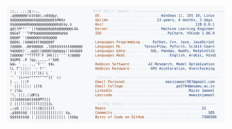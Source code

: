<picture>
  <source srcset="https://raw.githubusercontent.com/mmazinjameel/mmazinjameel/main/dark_mode.svg?v=1751991210" media="(prefers-color-scheme: dark)">
  <img src="https://raw.githubusercontent.com/mmazinjameel/mmazinjameel/main/light_mode.svg?v=1751991210">
</picture>
